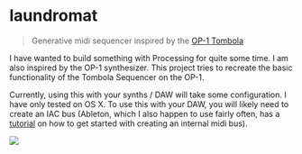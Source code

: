 # laundromat
> Generative midi sequencer inspired by the [OP-1 Tombola](https://www.youtube.com/watch?v=q1V3-FbPnnk)

I have wanted to build something with Processing for quite some time. I am also inspired by the OP-1 synthesizer. This project tries to recreate the basic functionality of the Tombola Sequencer on the OP-1.

Currently, using this with your synths / DAW will take some configuration. I have only tested on OS X. To use this with your DAW, you will likely need to create an IAC bus (Ableton, which I also happen to use fairly often, has a [tutorial](https://www.ableton.com/en/help/article/using-virtual-MIDI-buses-live/) on how to get started with creating an internal midi bus).


![](https://cloud.githubusercontent.com/assets/12987958/15099378/f718a158-1521-11e6-82f2-7a10e4d106d2.gif)
